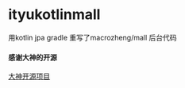 # ityukotlinmall
用kotlin jpa gradle 重写了macrozheng/mall 后台代码

#### 感谢大神的开源
[大神开源项目](https://github.com/macrozheng/mall)
